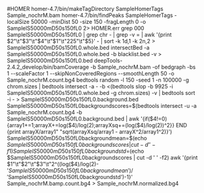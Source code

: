 #HOMER
homer-4.7/bin/makeTagDirectory SampleHomerTags Sample_nochrM.bam
homer-4.7/bin/findPeaks SampleHomerTags -localSize 50000 -minDist 50 -size 150 -fragLength 0 -o SamplelS50000mD50s150fL0 2> HOMER.err
grep 000 SamplelS50000mD50s150fL0 | grep chr - | grep -v = | awk '{print $2"\t"$3"\t"$4"\t"$1"\t"225"\t"$5}' - | sort -k 1d,1 -k 2n,2 > SamplelS50000mD50s150fL0.whole.bed
intersectBed -a SamplelS50000mD50s150fL0.whole.bed -b blacklist.bed -v > SamplelS50000mD50s150fL0.bed
deepTools-2.4.2_develop/bin/bamCoverage -b Sample_nochrM.bam -of bedgraph -bs 1 --scaleFactor 1 --skipNonCoveredRegions --smoothLength 50 -o Sample_nochrM.count.bg4
bedtools random -l 150 -seed 1 -n 100000 -g chrom.sizes | bedtools intersect -a - -b <(bedtools slop -b 9925 -i SamplelS50000mD50s150fL0.whole.bed -g chrom.sizes) -v | bedtools sort -i - > SamplelS50000mD50s150fL0.background.bed
SamplelS50000mD50s150fL0backgroundscores=$(bedtools intersect -u -a Sample_nochrM.count.bg4 -b SamplelS50000mD50s150fL0.background.bed | awk '{if($4!=0){array1+=1;arrayX+=log($4)/log(2);arrayXsq+=(log($4)/log(2))^2}} END {print arrayX/array1" "sqrt(arrayXsq/array1 - arrayX^2/array1^2)}')
SamplelS50000mD50s150fL0backgroundmean=$(echo $SamplelS50000mD50s150fL0backgroundscores | cut -d ' ' -f1)
SamplelS50000mD50s150fL0backgroundstd=$(echo $SamplelS50000mD50s150fL0backgroundscores | cut -d ' ' -f2)
awk '{print $1"\t"$2"\t"$3"\t"2^((log($4)/log(2)-'$SamplelS50000mD50s150fL0backgroundmean')/'$SamplelS50000mD50s150fL0backgroundstd')-1}' Sample_nochrM.bamp.count.bg4 > Sample_nochrM.normalized.bg4
